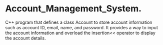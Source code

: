 # Account_Management_System.
C++ program that defines a class Account to store account information such as account ID, email, name, and password. It provides a way to input the account information and overload the insertion&lt;&lt; operator to display the account details.
